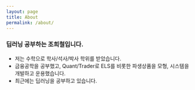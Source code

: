 ```yaml
---
layout: page
title: About
permalink: /about/
---
```


### 딥러닝 공부하는 조희철입니다.

- 저는 수학으로 학사/석사/박사 학위를 받았습니다.
- 금융공학을 공부했고, Quant/Trader로 ELS를 비롯한 파생상품을 모형, 시스템을 개발하고 운용했습니다.
- 최근에는 딥러닝을 공부하고 있습니다.